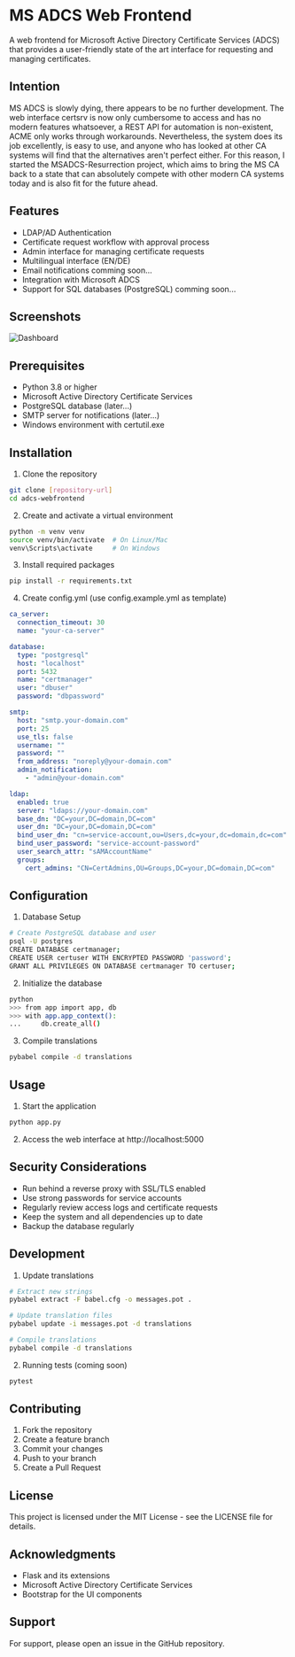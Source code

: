 # MS ADCS Web Frontend

A web frontend for Microsoft Active Directory Certificate Services (ADCS) that provides a user-friendly state of the art interface for requesting and managing certificates.

## Intention

MS ADCS is slowly dying, there appears to be no further development. The web interface certsrv is now only cumbersome to access and has no modern features whatsoever, a REST API for automation is non-existent, ACME only works through workarounds. Nevertheless, the system does its job excellently, is easy to use, and anyone who has looked at other CA systems will find that the alternatives aren't perfect either.
For this reason, I started the MSADCS-Resurrection project, which aims to bring the MS CA back to a state that can absolutely compete with other modern CA systems today and is also fit for the future ahead.

## Features

- LDAP/AD Authentication
- Certificate request workflow with approval process
- Admin interface for managing certificate requests
- Multilingual interface (EN/DE)
- Email notifications comming soon...
- Integration with Microsoft ADCS
- Support for SQL databases (PostgreSQL) comming soon...

## Screenshots

![Dashboard](https://github.com/user-attachments/assets/30e6a82e-d4cd-495a-85c2-f7ae1cce1038)

## Prerequisites

- Python 3.8 or higher
- Microsoft Active Directory Certificate Services
- PostgreSQL database (later...)
- SMTP server for notifications (later...)
- Windows environment with certutil.exe

## Installation

1. Clone the repository
```bash
git clone [repository-url]
cd adcs-webfrontend
```

2. Create and activate a virtual environment
```bash
python -m venv venv
source venv/bin/activate  # On Linux/Mac
venv\Scripts\activate     # On Windows
```

3. Install required packages
```bash
pip install -r requirements.txt
```

4. Create config.yml (use config.example.yml as template)
```yaml
ca_server:
  connection_timeout: 30
  name: "your-ca-server"

database:
  type: "postgresql"
  host: "localhost"
  port: 5432
  name: "certmanager"
  user: "dbuser"
  password: "dbpassword"

smtp:
  host: "smtp.your-domain.com"
  port: 25
  use_tls: false
  username: ""
  password: ""
  from_address: "noreply@your-domain.com"
  admin_notification:
    - "admin@your-domain.com"

ldap:
  enabled: true
  server: "ldaps://your-domain.com"
  base_dn: "DC=your,DC=domain,DC=com"
  user_dn: "DC=your,DC=domain,DC=com"
  bind_user_dn: "cn=service-account,ou=Users,dc=your,dc=domain,dc=com"
  bind_user_password: "service-account-password"
  user_search_attr: "sAMAccountName"
  groups:
    cert_admins: "CN=CertAdmins,OU=Groups,DC=your,DC=domain,DC=com"
```

## Configuration

1. Database Setup
```bash
# Create PostgreSQL database and user
psql -U postgres
CREATE DATABASE certmanager;
CREATE USER certuser WITH ENCRYPTED PASSWORD 'password';
GRANT ALL PRIVILEGES ON DATABASE certmanager TO certuser;
```

2. Initialize the database
```bash
python
>>> from app import app, db
>>> with app.app_context():
...     db.create_all()
```

3. Compile translations
```bash
pybabel compile -d translations
```

## Usage

1. Start the application
```bash
python app.py
```

2. Access the web interface at http://localhost:5000

## Security Considerations

- Run behind a reverse proxy with SSL/TLS enabled
- Use strong passwords for service accounts
- Regularly review access logs and certificate requests
- Keep the system and all dependencies up to date
- Backup the database regularly

## Development

1. Update translations
```bash
# Extract new strings
pybabel extract -F babel.cfg -o messages.pot .

# Update translation files
pybabel update -i messages.pot -d translations

# Compile translations
pybabel compile -d translations
```

2. Running tests (coming soon)
```bash
pytest
```

## Contributing

1. Fork the repository
2. Create a feature branch
3. Commit your changes
4. Push to your branch
5. Create a Pull Request

## License

This project is licensed under the MIT License - see the LICENSE file for details.

## Acknowledgments

- Flask and its extensions
- Microsoft Active Directory Certificate Services
- Bootstrap for the UI components

## Support

For support, please open an issue in the GitHub repository.
